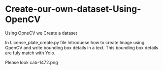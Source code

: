 # Create-our-own-dataset-Using-OpenCV
Using OpneCV we Create a dataset

In License_plate_create.py file Introduese how to create Image using OpenCV and write bounding box details in a text.
This bounding box details are fuly match with Yolo.

Please look cab-1472.png

